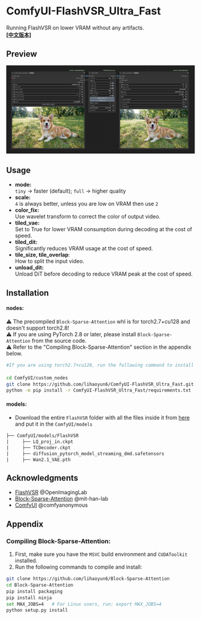 # ComfyUI-FlashVSR_Ultra_Fast
Running FlashVSR on lower VRAM without any artifacts.   
**[[中文版本](./README_zh.md)]**

## Preview
![](./img/preview.jpg)

## Usage
- **mode:**  
`tiny` -> faster (default); `full` -> higher quality  
- **scale:**  
`4` is always better, unless you are low on VRAM then use `2`    
- **color_fix:**  
Use wavelet transform to correct the color of output video.  
- **tiled_vae:**  
Set to True for lower VRAM consumption during decoding at the cost of speed.  
- **tiled_dit:**  
Significantly reduces VRAM usage at the cost of speed.
- **tile\_size, tile\_overlap**:  
How to split the input video.  
- **unload_dit:**  
Unload DiT before decoding to reduce VRAM peak at the cost of speed.  

## Installation

#### nodes:
⚠️ The precompiled `Block-Sparse-Attention` whl is for torch2.7+cu128 and doesn't support torch2.8!  
⚠️ If you are using PyTorch 2.8 or later, please install `Block-Sparse-Attention` from the source code.  
⚠️ Refer to the "Compiling Block-Sparse-Attention" section in the appendix below.  

```bash
#If you are using torch2.7+cu128, run the following command to install the nodes:

cd ComfyUI/custom_nodes
git clone https://github.com/lihaoyun6/ComfyUI-FlashVSR_Ultra_Fast.git
python -m pip install -r ComfyUI-FlashVSR_Ultra_Fast/requirements.txt
```

#### models:

- Download the entire `FlashVSR` folder with all the files inside it from [here](https://huggingface.co/JunhaoZhuang/FlashVSR) and put it in the `ComfyUI/models`

```
├── ComfyUI/models/FlashVSR
|     ├── LQ_proj_in.ckpt
|     ├── TCDecoder.ckpt
|     ├── diffusion_pytorch_model_streaming_dmd.safetensors
|     ├── Wan2.1_VAE.pth
```

## Acknowledgments
- [FlashVSR](https://github.com/OpenImagingLab/FlashVSR) @OpenImagingLab  
- [Block-Sparse-Attention](https://github.com/mit-han-lab/Block-Sparse-Attention) @mit-han-lab
- [ComfyUI](https://github.com/comfyanonymous/ComfyUI) @comfyanonymous

## Appendix
### Compiling Block-Sparse-Attention:

1. First, make sure you have the `MSVC` build environment and `CUDAToolkit` installed.  
2. Run the following commands to compile and install:

```bash
git clone https://github.com/lihaoyun6/Block-Sparse-Attention
cd Block-Sparse-Attention
pip install packaging
pip install ninja
set MAX_JOBS=4   # For Linux users, run: export MAX_JOBS=4
python setup.py install
```
